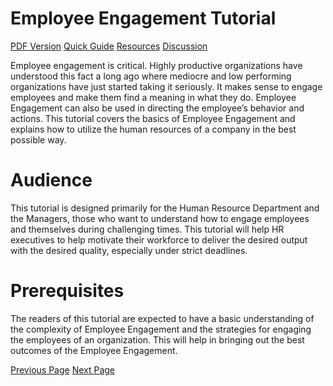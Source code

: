 # Employee Engagement Tutorial
[PDF Version](../employee_engagement/employee_engagement_pdf_version.md)
[Quick Guide](../employee_engagement/employee_engagement_quick_guide.md)
[Resources](../employee_engagement/employee_engagement_useful_resources.md)
[Discussion](../employee_engagement/employee_engagement_discussion.md)

Employee engagement is critical. Highly productive organizations have understood this fact a long ago where mediocre and low performing organizations have just started taking it seriously. It makes sense to engage employees and make them find a meaning in what they do. Employee Engagement can also be used in directing the employee’s behavior and actions. This tutorial covers the basics of Employee Engagement and explains how to utilize the human resources of a company in the best possible way.

# Audience
This tutorial is designed primarily for the Human Resource Department and the Managers, those who want to understand how to engage employees and themselves during challenging times. This tutorial will help HR executives to help motivate their workforce to deliver the desired output with the desired quality, especially under strict deadlines.

# Prerequisites
The readers of this tutorial are expected to have a basic understanding of the complexity of Employee Engagement and the strategies for engaging the employees of an organization. This will help in bringing out the best outcomes of the Employee Engagement.


[Previous Page](../employee_engagement/index.md) [Next Page](../employee_engagement/employee_engagement_introduction.md) 
